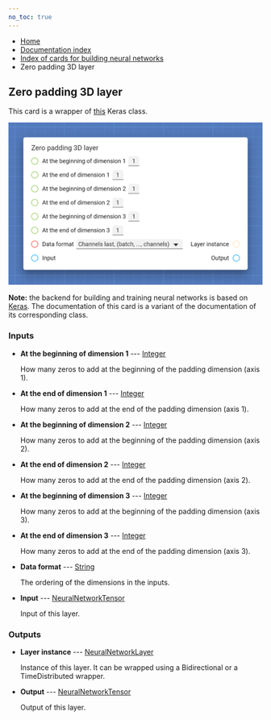 ```yaml
---
no_toc: true
---
```


<ul class="breadcrumb">
    <li><a href="">Home</a></li>
    <li><a href="documentation">Documentation index</a></li>
    <li><a href="neural_network_cards/">Index of cards for building neural networks</a></li>
    <li>Zero padding 3D layer</li>
</ul>

## Zero padding 3D layer

This card is a wrapper of [this](https://keras.io/api/layers/reshaping_layers/zero_padding3d/) Keras class.

!["Zero padding 3D layer" card](assets/img/neural_network_cards/layer_ZeroPadding3D.png)

**Note:** the backend for building and training neural networks is based on [Keras](https://keras.io/). The documentation of this card is a variant of the documentation of its corresponding class.


### Inputs


* **At the beginning of dimension 1** --- [Integer](types/Integer)

  How many zeros to add at the beginning of the padding dimension (axis 1).

* **At the end of dimension 1** --- [Integer](types/Integer)

  How many zeros to add at the end of the padding dimension (axis 1).

* **At the beginning of dimension 2** --- [Integer](types/Integer)

  How many zeros to add at the beginning of the padding dimension (axis 2).

* **At the end of dimension 2** --- [Integer](types/Integer)

  How many zeros to add at the end of the padding dimension (axis 2).

* **At the beginning of dimension 3** --- [Integer](types/Integer)

  How many zeros to add at the beginning of the padding dimension (axis 3).

* **At the end of dimension 3** --- [Integer](types/Integer)

  How many zeros to add at the end of the padding dimension (axis 3).

* **Data format** --- [String](types/String)

  The ordering of the dimensions in the inputs.

* **Input** --- [NeuralNetworkTensor](types/NeuralNetworkTensor)

  Input of this layer.





### Outputs


* **Layer instance** --- [NeuralNetworkLayer](types/NeuralNetworkLayer)

  Instance of this layer. It can be wrapped using a Bidirectional or a TimeDistributed wrapper.

* **Output** --- [NeuralNetworkTensor](types/NeuralNetworkTensor)

  Output of this layer.





